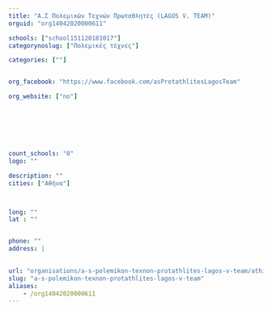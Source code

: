 ```yaml
---
title: "Α.Σ Πολεμικών Τεχνών Πρωταθλητές (LAGOS V. TEAM)"
orguid: "org14042020000611"

schools: ["school151120181017"]
categorynoslug: ["Πολεμικές τέχνες"]

categories: [""]


org_facebook: "https://www.facebook.com/asProtathlitesLagosTeam"

org_website: ["no"]







count_schools: "0"
logo: ""

description: ""
cities: ["Αθήνα"]



long: ""
lat : ""


phone: ""
address: |
    

url: "organisations/a-s-polemikon-texnon-protathlites-lagos-v-team/athina/"
slug: "a-s-polemikon-texnon-protathlites-lagos-v-team"
aliases:
    - /org14042020000611
---
```



